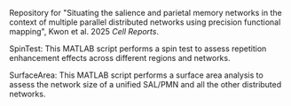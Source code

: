 Repository for "Situating the salience and parietal memory networks in the context of multiple parallel distributed networks using precision functional mapping", Kwon et al. 2025 _Cell Reports_.

SpinTest: This MATLAB script performs a spin test to assess repetition enhancement effects across different regions and networks.

SurfaceArea: This MATLAB script performs a surface area analysis to assess the network size of a unified SAL/PMN and all the other distributed networks.
